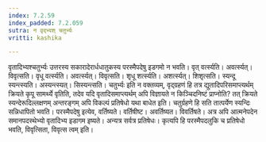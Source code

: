 ```yaml
---
index: 7.2.59
index_padded: 7.2.059
sutra: न वृद्भ्यश् चतुर्भ्यः
vritti: kashika

---
```

वृतादिभ्यश्चतुर्भ्यः उत्तरस्य सकारादेरार्धधातुकस्य परस्मैपदेषु इडगमो न भवति। वृत् वर्त्स्यति। अवर्त्स्यत्। विवृत्सति। वृधू वर्त्स्यति। अवर्त्स्यत्। विवृत्सति। शृधू शर्त्स्यति। अशर्त्स्यत्। शिशृत्सति। स्यन्दू स्यन्त्स्यति। अस्यन्त्स्यत्। सिस्यन्त्सति। चतुर्भ्यः इति न वक्तव्यम्, वृद्ग्रहणं हि तत्र द्युतादिपरिसमाप्त्यर्थम् क्रियते कृपू सामर्थ्ये वृतिति, तदेव यदि वृतादिसमाप्त्यर्थम् अपि विज्ञायते न किञ्चिदनिष्टं प्राप्नोति? तत् क्रियते स्यन्देरूदिल्लक्षणम् अन्तरङ्गम् अपि विकल्पं प्रतिषेधो यथा बाधेत इति। चतुर्ग्रहणे हि सति तात्पर्येण स्यन्दिः सन्निधापितो भवति। परस्मैपदेषु इत्येव, वर्तिष्यते। वर्तिषीष्ट। अवर्तिष्यत। विवर्तिषते। अत्र अपि आत्मनेपदेन समानपदस्थेभ्यो वृतादिभ्य इडागम इष्यते। अन्यत्र सर्वत्र प्रतिषेधः। कृत्यपि हि परस्मैपदलुकि च प्रतिषेधो भवति, विवृत्सिता, विवृत्स त्वम् इति।